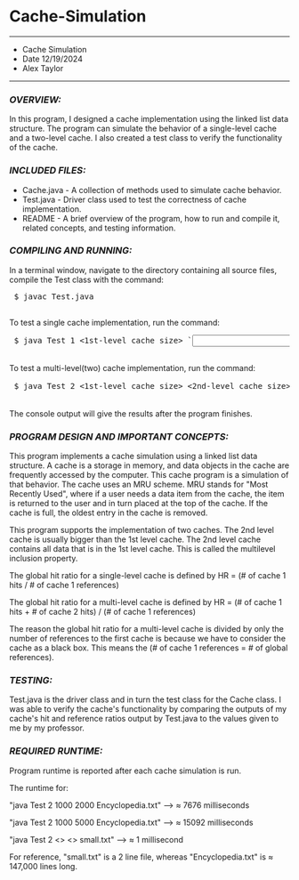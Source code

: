 # Cache-Simulation
****************
* Cache Simulation
* Date 12/19/2024
* Alex Taylor
**************** 

### ***OVERVIEW:***

In this program, I designed a cache implementation using the linked list
data structure. The program can simulate the behavior of a single-level 
cache and a two-level cache. I also created a test class to verify the 
functionality of the cache.


### ***INCLUDED FILES:***

 * Cache.java - A collection of methods used to simulate cache behavior.
 * Test.java - Driver class used to test the correctness of cache implementation.
 * README - A brief overview of the program, how to run and compile it, related concepts, and testing information.


### ***COMPILING AND RUNNING:***

 In a terminal window, navigate to the directory containing all source files, compile the Test
 class with the command:
 <pre>
 $ javac Test.java
 </pre>

 To test a single cache implementation, run the command:
 <pre>
 $ java Test 1 <1st-level cache size> `<input textfile name>`
 </pre>

 To test a multi-level(two) cache implementation, run the command:
 <pre>
 $ java Test 2 <1st-level cache size> <2nd-level cache size> `<input textfile name>`
 </pre>

 The console output will give the results after the program finishes.


### ***PROGRAM DESIGN AND IMPORTANT CONCEPTS:***

This program implements a cache simulation using a linked list
data structure. A cache is a storage in memory, and data objects
in the cache are frequently accessed by the computer. This cache program
is a simulation of that behavior. The cache uses an MRU scheme. MRU 
stands for "Most Recently Used", where if a user needs a data item from 
the cache, the item is returned to the user and in turn placed at the top
of the cache. If the cache is full, the oldest entry in the cache is removed.

This program supports the implementation of two caches. The 2nd level
cache is usually bigger than the 1st level cache. The 2nd level cache 
contains all data that is in the 1st level cache. This is called the 
multilevel inclusion property. 

The global hit ratio for a single-level cache is defined by 
HR = (# of cache 1 hits / # of cache 1 references)

The global hit ratio for a multi-level cache is defined by 
HR = (# of cache 1 hits + # of cache 2 hits) / (# of cache 1 references)

The reason the global hit ratio for a multi-level cache is divided 
by only the number of references to the first cache is because we
have to consider the cache as a black box. 
This means the (# of cache 1 references = # of global references).


### ***TESTING:***

Test.java is the driver class and in turn the test class for the Cache 
class. I was able to verify the cache's functionality by comparing the 
outputs of my cache's hit and reference ratios output by Test.java to
the values given to me by my professor.
 

### ***REQUIRED RUNTIME:***
 
Program runtime is reported after each cache simulation is run.

The runtime for:

"java Test 2 1000 2000 Encyclopedia.txt" --> ≈ 7676 milliseconds

"java Test 2 1000 5000 Encyclopedia.txt" --> ≈ 15092 milliseconds

"java Test 2 <> <> small.txt" --> ≈ 1 millisecond

For reference, "small.txt" is a 2 line file, whereas "Encyclopedia.txt" 
is ≈ 147,000 lines long.
